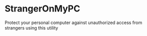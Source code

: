 # StrangerOnMyPC
Protect your personal computer against unauthorized access from strangers using this utility
